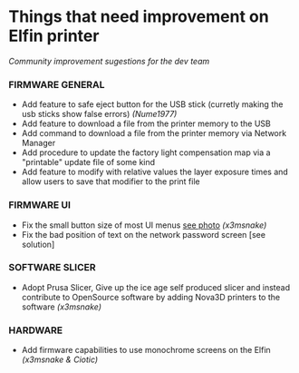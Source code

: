 # Things that need improvement on Elfin printer
*Community improvement sugestions for the dev team*

### FIRMWARE GENERAL

- Add feature to safe eject button for the USB stick (curretly making the usb sticks show false errors) *(Nume1977)*
- Add feature to download a file from the printer memory to the USB
- Add command to download a file from the printer memory via Network Manager
- Add procedure to update the factory light compensation map via a "printable" update file of some kind
- Add feature to modify with relative values the layer exposure times and allow users to save that modifier to the print file 

### FIRMWARE UI
- Fix the small button size of most UI menus [see photo](https://user-images.githubusercontent.com/11083514/78594553-6ec70c00-7840-11ea-8647-984614d08050.png) *(x3msnake)*
- Fix the bad position of text on the network password screen [see solution]

### SOFTWARE SLICER

- Adopt Prusa Slicer, Give up the ice age self produced slicer and instead contribute to OpenSource software by adding Nova3D printers to the software *(x3msnake)*

### HARDWARE

- Add firmware capabilities to use monochrome screens on the Elfin *(x3msnake & Ciotic)*
